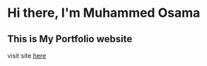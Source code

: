 # Hi there, I'm Muhammed Osama
## This is My Portfolio website 
visit site [here](https://muhammed-portfolio.vercel.app/)
